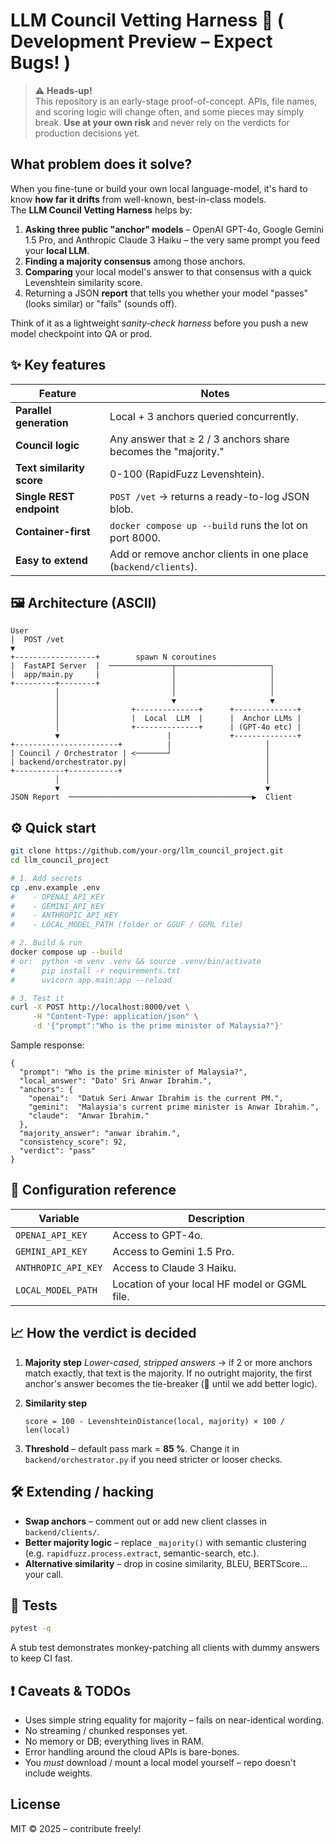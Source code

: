 # LLM Council Vetting Harness 🧪 ( **Development Preview – Expect Bugs!** )

> ⚠️ **Heads-up!**  
> This repository is an early-stage proof-of-concept. APIs, file names, and scoring logic will change often, and some pieces may simply break. **Use at your own risk** and never rely on the verdicts for production decisions yet.

## What problem does it solve?

When you fine-tune or build your own local language-model, it's hard to know **how far it drifts** from well-known, best-in-class models.  
The **LLM Council Vetting Harness** helps by:

1. **Asking three public "anchor" models** – OpenAI GPT-4o, Google Gemini 1.5 Pro, and Anthropic Claude 3 Haiku – the very same prompt you feed your **local LLM**.  
2. **Finding a majority consensus** among those anchors.  
3. **Comparing** your local model's answer to that consensus with a quick Levenshtein similarity score.  
4. Returning a JSON **report** that tells you whether your model "passes" (looks similar) or "fails" (sounds off).

Think of it as a lightweight *sanity-check harness* before you push a new model checkpoint into QA or prod.

## ✨ Key features

| Feature | Notes |
|---------|-------|
| **Parallel generation** | Local + 3 anchors queried concurrently. |
| **Council logic** | Any answer that ≥ 2 / 3 anchors share becomes the "majority." |
| **Text similarity score** | 0-100 (RapidFuzz Levenshtein). |
| **Single REST endpoint** | `POST /vet` → returns a ready-to-log JSON blob. |
| **Container-first** | `docker compose up --build` runs the lot on port 8000. |
| **Easy to extend** | Add or remove anchor clients in one place (`backend/clients`). |

## 🖼 Architecture (ASCII)

```
User
│  POST /vet
▼
+------------------+        spawn N coroutines
|  FastAPI Server  |  ──────────────┬─────────────────────┐
|  app/main.py     |                │                     │
+---------+--------+                │                     │
          │                         │                     │
          │                         ▼                     ▼
          │                +--------------+      +--------------+
          │                |  Local  LLM  |      |  Anchor LLMs |
          │                +--------------+      | (GPT-4o etc) |
          ▼                        |             +--------------+
+-----------------------+          |                     │
| Council / Orchestrator | <───────┘                     │
| backend/orchestrator.py|                               │
+-----------+-----------+                                │
          │                                              │
          ▼                                              ▼
JSON Report  ─────────────────────────────────────────▶  Client
```

## ⚙️ Quick start

```bash
git clone https://github.com/your-org/llm_council_project.git
cd llm_council_project

# 1. Add secrets
cp .env.example .env
#    - OPENAI_API_KEY
#    - GEMINI_API_KEY
#    - ANTHROPIC_API_KEY
#    - LOCAL_MODEL_PATH (folder or GGUF / GGML file)

# 2. Build & run
docker compose up --build
# or:  python -m venv .venv && source .venv/bin/activate
#      pip install -r requirements.txt
#      uvicorn app.main:app --reload

# 3. Test it
curl -X POST http://localhost:8000/vet \
     -H "Content-Type: application/json" \
     -d '{"prompt":"Who is the prime minister of Malaysia?"}'
```

Sample response:

```jsonc
{
  "prompt": "Who is the prime minister of Malaysia?",
  "local_answer": "Dato' Sri Anwar Ibrahim.",
  "anchors": {
    "openai":  "Datuk Seri Anwar Ibrahim is the current PM.",
    "gemini":  "Malaysia's current prime minister is Anwar Ibrahim.",
    "claude":  "Anwar Ibrahim."
  },
  "majority_answer": "anwar ibrahim.",
  "consistency_score": 92,
  "verdict": "pass"
}
```

## 🔧 Configuration reference

| Variable            | Description                                   |
| ------------------- | --------------------------------------------- |
| `OPENAI_API_KEY`    | Access to GPT-4o.                             |
| `GEMINI_API_KEY`    | Access to Gemini 1.5 Pro.                     |
| `ANTHROPIC_API_KEY` | Access to Claude 3 Haiku.                     |
| `LOCAL_MODEL_PATH`  | Location of your local HF model or GGML file. |

## 📈 How the verdict is decided

1. **Majority step**
   *Lower-cased, stripped answers* → if 2 or more anchors match exactly, that text is the majority.
   If no outright majority, the first anchor's answer becomes the tie-breaker (🤷 until we add better logic).

2. **Similarity step**

   ```
   score = 100 - LevenshteinDistance(local, majority) × 100 / len(local)
   ```

3. **Threshold** – default pass mark = **85 %**.
   Change it in `backend/orchestrator.py` if you need stricter or looser checks.

## 🛠 Extending / hacking

* **Swap anchors** – comment out or add new client classes in `backend/clients/`.
* **Better majority logic** – replace `_majority()` with semantic clustering (e.g. `rapidfuzz.process.extract`, semantic-search, etc.).
* **Alternative similarity** – drop in cosine similarity, BLEU, BERTScore… your call.

## 🧪 Tests

```bash
pytest -q
```

A stub test demonstrates monkey-patching all clients with dummy answers to keep CI fast.

## ❗ Caveats & TODOs

* Uses simple string equality for majority – fails on near-identical wording.
* No streaming / chunked responses yet.
* No memory or DB; everything lives in RAM.
* Error handling around the cloud APIs is bare-bones.
* You *must* download / mount a local model yourself – repo doesn't include weights.

## License

MIT © 2025 – contribute freely!
